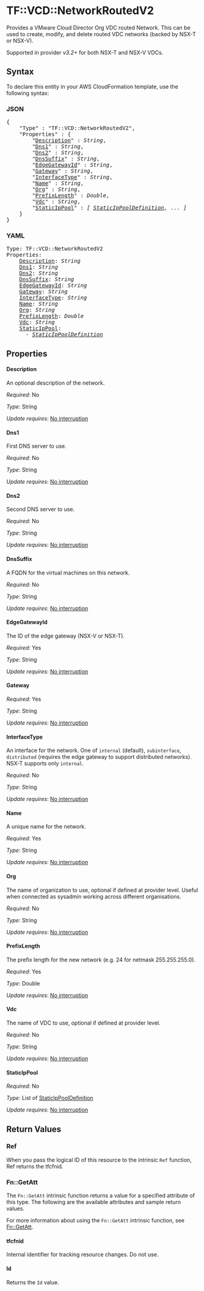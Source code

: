 # TF::VCD::NetworkRoutedV2

Provides a VMware Cloud Director Org VDC routed Network. This can be used to create, modify, and
delete routed VDC networks (backed by NSX-T or NSX-V).

Supported in provider *v3.2+* for both NSX-T and NSX-V VDCs.

## Syntax

To declare this entity in your AWS CloudFormation template, use the following syntax:

### JSON

<pre>
{
    "Type" : "TF::VCD::NetworkRoutedV2",
    "Properties" : {
        "<a href="#description" title="Description">Description</a>" : <i>String</i>,
        "<a href="#dns1" title="Dns1">Dns1</a>" : <i>String</i>,
        "<a href="#dns2" title="Dns2">Dns2</a>" : <i>String</i>,
        "<a href="#dnssuffix" title="DnsSuffix">DnsSuffix</a>" : <i>String</i>,
        "<a href="#edgegatewayid" title="EdgeGatewayId">EdgeGatewayId</a>" : <i>String</i>,
        "<a href="#gateway" title="Gateway">Gateway</a>" : <i>String</i>,
        "<a href="#interfacetype" title="InterfaceType">InterfaceType</a>" : <i>String</i>,
        "<a href="#name" title="Name">Name</a>" : <i>String</i>,
        "<a href="#org" title="Org">Org</a>" : <i>String</i>,
        "<a href="#prefixlength" title="PrefixLength">PrefixLength</a>" : <i>Double</i>,
        "<a href="#vdc" title="Vdc">Vdc</a>" : <i>String</i>,
        "<a href="#staticippool" title="StaticIpPool">StaticIpPool</a>" : <i>[ <a href="staticippooldefinition.md">StaticIpPoolDefinition</a>, ... ]</i>
    }
}
</pre>

### YAML

<pre>
Type: TF::VCD::NetworkRoutedV2
Properties:
    <a href="#description" title="Description">Description</a>: <i>String</i>
    <a href="#dns1" title="Dns1">Dns1</a>: <i>String</i>
    <a href="#dns2" title="Dns2">Dns2</a>: <i>String</i>
    <a href="#dnssuffix" title="DnsSuffix">DnsSuffix</a>: <i>String</i>
    <a href="#edgegatewayid" title="EdgeGatewayId">EdgeGatewayId</a>: <i>String</i>
    <a href="#gateway" title="Gateway">Gateway</a>: <i>String</i>
    <a href="#interfacetype" title="InterfaceType">InterfaceType</a>: <i>String</i>
    <a href="#name" title="Name">Name</a>: <i>String</i>
    <a href="#org" title="Org">Org</a>: <i>String</i>
    <a href="#prefixlength" title="PrefixLength">PrefixLength</a>: <i>Double</i>
    <a href="#vdc" title="Vdc">Vdc</a>: <i>String</i>
    <a href="#staticippool" title="StaticIpPool">StaticIpPool</a>: <i>
      - <a href="staticippooldefinition.md">StaticIpPoolDefinition</a></i>
</pre>

## Properties

#### Description

An optional description of the network.

_Required_: No

_Type_: String

_Update requires_: [No interruption](https://docs.aws.amazon.com/AWSCloudFormation/latest/UserGuide/using-cfn-updating-stacks-update-behaviors.html#update-no-interrupt)

#### Dns1

First DNS server to use.

_Required_: No

_Type_: String

_Update requires_: [No interruption](https://docs.aws.amazon.com/AWSCloudFormation/latest/UserGuide/using-cfn-updating-stacks-update-behaviors.html#update-no-interrupt)

#### Dns2

Second DNS server to use.

_Required_: No

_Type_: String

_Update requires_: [No interruption](https://docs.aws.amazon.com/AWSCloudFormation/latest/UserGuide/using-cfn-updating-stacks-update-behaviors.html#update-no-interrupt)

#### DnsSuffix

A FQDN for the virtual machines on this network.

_Required_: No

_Type_: String

_Update requires_: [No interruption](https://docs.aws.amazon.com/AWSCloudFormation/latest/UserGuide/using-cfn-updating-stacks-update-behaviors.html#update-no-interrupt)

#### EdgeGatewayId

The ID of the edge gateway (NSX-V or NSX-T).

_Required_: Yes

_Type_: String

_Update requires_: [No interruption](https://docs.aws.amazon.com/AWSCloudFormation/latest/UserGuide/using-cfn-updating-stacks-update-behaviors.html#update-no-interrupt)

#### Gateway

_Required_: Yes

_Type_: String

_Update requires_: [No interruption](https://docs.aws.amazon.com/AWSCloudFormation/latest/UserGuide/using-cfn-updating-stacks-update-behaviors.html#update-no-interrupt)

#### InterfaceType

An interface for the network. One of `internal` (default), `subinterface`,
`distributed` (requires the edge gateway to support distributed networks). NSX-T supports only `internal`.

_Required_: No

_Type_: String

_Update requires_: [No interruption](https://docs.aws.amazon.com/AWSCloudFormation/latest/UserGuide/using-cfn-updating-stacks-update-behaviors.html#update-no-interrupt)

#### Name

A unique name for the network.

_Required_: Yes

_Type_: String

_Update requires_: [No interruption](https://docs.aws.amazon.com/AWSCloudFormation/latest/UserGuide/using-cfn-updating-stacks-update-behaviors.html#update-no-interrupt)

#### Org

The name of organization to use, optional if defined at provider level. Useful when
connected as sysadmin working across different organisations.

_Required_: No

_Type_: String

_Update requires_: [No interruption](https://docs.aws.amazon.com/AWSCloudFormation/latest/UserGuide/using-cfn-updating-stacks-update-behaviors.html#update-no-interrupt)

#### PrefixLength

The prefix length for the new network (e.g. 24 for netmask 255.255.255.0).

_Required_: Yes

_Type_: Double

_Update requires_: [No interruption](https://docs.aws.amazon.com/AWSCloudFormation/latest/UserGuide/using-cfn-updating-stacks-update-behaviors.html#update-no-interrupt)

#### Vdc

The name of VDC to use, optional if defined at provider level.

_Required_: No

_Type_: String

_Update requires_: [No interruption](https://docs.aws.amazon.com/AWSCloudFormation/latest/UserGuide/using-cfn-updating-stacks-update-behaviors.html#update-no-interrupt)

#### StaticIpPool

_Required_: No

_Type_: List of <a href="staticippooldefinition.md">StaticIpPoolDefinition</a>

_Update requires_: [No interruption](https://docs.aws.amazon.com/AWSCloudFormation/latest/UserGuide/using-cfn-updating-stacks-update-behaviors.html#update-no-interrupt)

## Return Values

### Ref

When you pass the logical ID of this resource to the intrinsic `Ref` function, Ref returns the tfcfnid.

### Fn::GetAtt

The `Fn::GetAtt` intrinsic function returns a value for a specified attribute of this type. The following are the available attributes and sample return values.

For more information about using the `Fn::GetAtt` intrinsic function, see [Fn::GetAtt](https://docs.aws.amazon.com/AWSCloudFormation/latest/UserGuide/intrinsic-function-reference-getatt.html).

#### tfcfnid

Internal identifier for tracking resource changes. Do not use.

#### Id

Returns the <code>Id</code> value.

